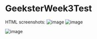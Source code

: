# GeeksterWeek3Test

HTML screenshots:
![image](https://github.com/srivatsa007/GeeksterWeek3Test/assets/70172502/b0132af4-ba7d-40ca-a1fb-9ff0d7ea339e)
![image](https://github.com/srivatsa007/GeeksterWeek3Test/assets/70172502/d90049ba-ff2f-4b1c-bf9f-f4211e86cca4)

![image](https://github.com/srivatsa007/GeeksterWeek3Test/assets/70172502/d87e4d93-ab04-4993-8260-c79dba13a452)



